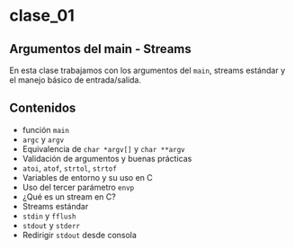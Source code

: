 # clase\_01

## Argumentos del main - Streams

En esta clase trabajamos con los argumentos del `main`, streams estándar y el manejo básico de entrada/salida.

## Contenidos

* función `main`
* `argc` y `argv`
* Equivalencia de `char *argv[]` y `char **argv`
* Validación de argumentos y buenas prácticas
* `atoi`, `atof`, `strtol`, `strtof`
* Variables de entorno y su uso en C
* Uso del tercer parámetro `envp`
* ¿Qué es un stream en C?
* Streams estándar
* `stdin` y `fflush`
* `stdout` y `stderr`
* Redirigir `stdout` desde consola

